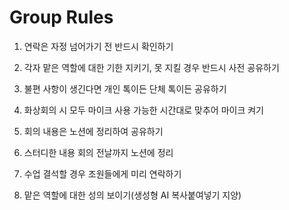 # Group Rules

1. 연락은 자정 넘어가기 전 반드시 확인하기

2. 각자 맡은 역할에 대한 기한 지키기, 못 지킬 경우 반드시 사전 공유하기
  
3. 불편 사항이 생긴다면 개인 톡이든 단체 톡이든 공유하기

4. 화상회의 시 모두 마이크 사용 가능한 시간대로 맞추어 마이크 켜기

5. 회의 내용은 노션에 정리하여 공유하기

6. 스터디한 내용 회의 전날까지 노션에 정리

7. 수업 결석할 경우 조원들에게 미리 연락하기

8. 맡은 역할에 대한 성의 보이기(생성형 AI 복사붙여넣기 지양)
